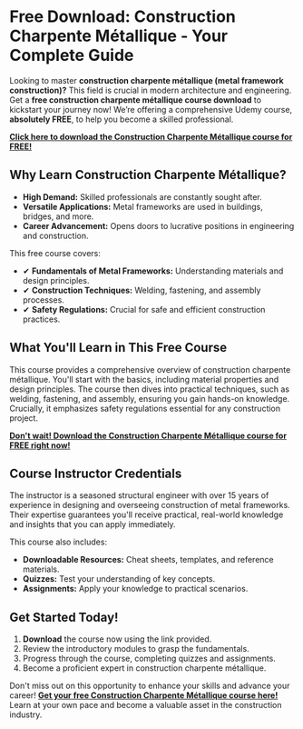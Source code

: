 # Free Download: Construction Charpente Métallique - Your Complete Guide

Looking to master **construction charpente métallique (metal framework construction)?** This field is crucial in modern architecture and engineering. Get a **free construction charpente métallique course download** to kickstart your journey now! We’re offering a comprehensive Udemy course, **absolutely FREE**, to help you become a skilled professional.

[**Click here to download the Construction Charpente Métallique course for FREE!**](https://udemywork.com/construction-charpente-metallique)

## Why Learn Construction Charpente Métallique?

*   **High Demand:** Skilled professionals are constantly sought after.
*   **Versatile Applications:** Metal frameworks are used in buildings, bridges, and more.
*   **Career Advancement:** Opens doors to lucrative positions in engineering and construction.

This free course covers:

*   ✔ **Fundamentals of Metal Frameworks:** Understanding materials and design principles.
*   ✔ **Construction Techniques:** Welding, fastening, and assembly processes.
*   ✔ **Safety Regulations:** Crucial for safe and efficient construction practices.

## What You'll Learn in This Free Course

This course provides a comprehensive overview of construction charpente métallique. You'll start with the basics, including material properties and design principles. The course then dives into practical techniques, such as welding, fastening, and assembly, ensuring you gain hands-on knowledge. Crucially, it emphasizes safety regulations essential for any construction project.

[**Don't wait! Download the Construction Charpente Métallique course for FREE right now!**](https://udemywork.com/construction-charpente-metallique)

## Course Instructor Credentials

The instructor is a seasoned structural engineer with over 15 years of experience in designing and overseeing construction of metal frameworks. Their expertise guarantees you'll receive practical, real-world knowledge and insights that you can apply immediately.

This course also includes:

*   **Downloadable Resources:** Cheat sheets, templates, and reference materials.
*   **Quizzes:** Test your understanding of key concepts.
*   **Assignments:** Apply your knowledge to practical scenarios.

## Get Started Today!

1.  **Download** the course now using the link provided.
2.  Review the introductory modules to grasp the fundamentals.
3.  Progress through the course, completing quizzes and assignments.
4.  Become a proficient expert in construction charpente métallique.

Don't miss out on this opportunity to enhance your skills and advance your career! [**Get your free Construction Charpente Métallique course here!**](https://udemywork.com/construction-charpente-metallique) Learn at your own pace and become a valuable asset in the construction industry.

